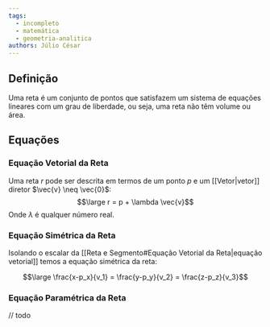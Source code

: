 ```yaml
---
tags:
  - incompleto
  - matemática
  - geometria-analitica
authors: Júlio César
---
```

## Definição

Uma reta é um conjunto de pontos que satisfazem um sistema de equações lineares com um grau de liberdade, ou seja, uma reta não têm volume ou área.
## Equações
### Equação Vetorial da Reta
Uma reta $r$ pode ser descrita em termos de um ponto $p$ e um [[Vetor|vetor]] diretor $\vec{v} \neq \vec{0}$:
$$\large r = p + \lambda \vec{v}$$
Onde $\lambda$ é qualquer número real.
### Equação Simétrica da Reta

Isolando o escalar da [[Reta e Segmento#Equação Vetorial da Reta|equação vetorial]] temos a equação simétrica da reta:

$$\large \frac{x-p_x}{v_1} = \frac{y-p_y}{v_2} = \frac{z-p_z}{v_3}$$
### Equação Paramétrica da Reta

// todo